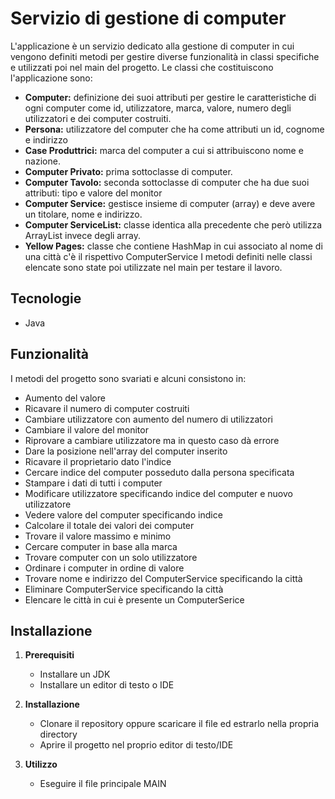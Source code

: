 # Servizio di gestione di computer

L'applicazione è un servizio dedicato alla gestione di computer in cui vengono definiti metodi per gestire diverse funzionalità in classi specifiche e utilizzati poi nel main del progetto.
Le classi che costituiscono l'applicazione sono:
  - **Computer:** definizione dei suoi attributi per gestire le caratteristiche di ogni computer come id, utilizzatore, marca, valore, numero degli utilizzatori e dei computer costruiti.
  - **Persona:** utilizzatore del computer che ha come attributi un id, cognome e indirizzo
  - **Case Produttrici:** marca del computer a cui si attribuiscono nome e nazione.
  - **Computer Privato:** prima sottoclasse di computer.
  - **Computer Tavolo:** seconda sottoclasse di computer che ha due suoi attributi: tipo e valore del monitor
  - **Computer Service:** gestisce insieme di computer (array) e deve avere un titolare, nome e indirizzo.
  - **Computer ServiceList:** classe identica alla precedente che però utilizza ArrayList invece degli array.
  - **Yellow Pages:** classe che contiene HashMap in cui associato al nome di una città c'è il rispettivo ComputerService
I metodi definiti nelle classi elencate sono state poi utilizzate nel main per testare il lavoro.

## Tecnologie
- Java

## Funzionalità
I metodi del progetto sono svariati e alcuni consistono in:
  - Aumento del valore 
  - Ricavare il numero di computer costruiti
  - Cambiare utilizzatore con aumento del numero di utilizzatori
  - Cambiare il valore del monitor
  - Riprovare a cambiare utilizzatore ma in questo caso dà errore
  - Dare la posizione nell'array del computer inserito
  - Ricavare il proprietario dato l'indice
  - Cercare indice del computer posseduto dalla persona specificata
  - Stampare i dati di tutti i computer
  - Modificare utilizzatore specificando indice del computer e nuovo utilizzatore
  - Vedere valore del computer specificando indice
  - Calcolare il totale dei valori dei computer
  - Trovare il valore massimo e minimo
  - Cercare computer in base alla marca
  - Trovare computer con un solo utilizzatore
  - Ordinare i computer in ordine di valore
  - Trovare nome e indirizzo del ComputerService specificando la città
  - Eliminare ComputerService specificando la città
  - Elencare le città in cui è presente un ComputerSerice

## Installazione
1. **Prerequisiti**
   - Installare un JDK
   - Installare un editor di testo o IDE
     
2. **Installazione**
   - Clonare il repository oppure scaricare il file ed estrarlo nella propria directory
   - Aprire il progetto nel proprio editor di testo/IDE
     
3. **Utilizzo**
   - Eseguire il file principale MAIN
